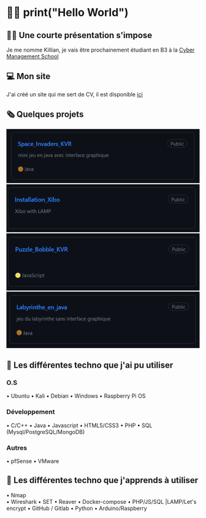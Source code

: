 # 👨‍💻 print("Hello World")

## 👨‍🎓 Une courte présentation s'impose
Je me nomme Killian, je vais être prochainement étudiant en B3 à la [Cyber Management School](https://www.cyber-management-school.com/)

## 💻 Mon site 
J'ai créé un site qui me sert de CV, il est disponible [ici](https://kvrcybertechno.online/)

## 🗞️ Quelques projets 
[![Space_Invaders_KVR](https://github.com/Kirua6/Kirua6/blob/main/Images/space.PNG)](https://github.com/Kirua6/Space_Invaders_KVR) 
[![Installation_Xibo](https://github.com/Kirua6/Kirua6/blob/main/Images/xibo.PNG)](https://github.com/Kirua6/Installation_Xibo)
[![Puzzle_Bobble_KVR](https://github.com/Kirua6/Kirua6/blob/main/Images/puzzle.PNG)](https://github.com/Kirua6/Puzzle_Bobble_KVR)
[![Labyrinthe_en_java](https://github.com/Kirua6/Kirua6/blob/main/Images/labyr.PNG)](https://github.com/Kirua6/Labyrinthe_en_java)

## 🧰 Les différentes techno que j'ai pu utiliser
### O.S 
• Ubuntu
• Kali
• Debian
• Windows
• Raspberry Pi OS
### Développement
• C/C++
• Java
• Javascript
• HTML5/CSS3
• PHP
• SQL (Mysql/PostgreSQL/MongoDB)
### Autres
• pfSense
• VMware

## 🧰 Les différentes techno que j'apprends à utiliser 
• Nmap <br>
• Wireshark
• SET
• Reaver
• Docker-compose
• PHP/JS/SQL |LAMP/Let's encrypt
• GitHub / Gitlab
• Python
• Arduino/Raspberry

